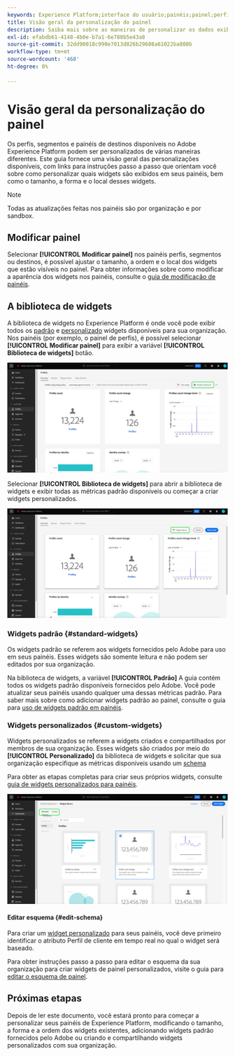```yaml
---
keywords: Experience Platform;interface do usuário;painéis;painel;perfis;segmentos;destinos;;user interface;dashboards;dashboard;profiles;segments;destinations
title: Visão geral da personalização do painel
description: Saiba mais sobre as maneiras de personalizar os dados exibidos nos painéis do Adobe Experience Platform.
exl-id: efabdb61-4148-4b0e-b7a1-6e788b5e43a8
source-git-commit: 32dd90018c990e7013d826b29608a61022ba808b
workflow-type: tm+mt
source-wordcount: '468'
ht-degree: 0%

---
```


# Visão geral da personalização do painel

Os perfis, segmentos e painéis de destinos disponíveis no Adobe Experience Platform podem ser personalizados de várias maneiras diferentes. Este guia fornece uma visão geral das personalizações disponíveis, com links para instruções passo a passo que orientam você sobre como personalizar quais widgets são exibidos em seus painéis, bem como o tamanho, a forma e o local desses widgets.

>[!NOTE]
>
>Todas as atualizações feitas nos painéis são por organização e por sandbox.

## Modificar painel

Selecionar **[!UICONTROL Modificar painel]** nos painéis perfis, segmentos ou destinos, é possível ajustar o tamanho, a ordem e o local dos widgets que estão visíveis no painel. Para obter informações sobre como modificar a aparência dos widgets nos painéis, consulte o [guia de modificação de painéis](modify.md).

## A biblioteca de widgets

A biblioteca de widgets no Experience Platform é onde você pode exibir todos os [padrão](#standard-widgets) e [personalizado](#custom-widgets) widgets disponíveis para sua organização. Nos painéis (por exemplo, o painel de perfis), é possível selecionar **[!UICONTROL Modificar painel]** para exibir a variável **[!UICONTROL Biblioteca de widgets]** botão.

![O painel Perfis com o painel Modificar realçado.](../images/customization/modify-dashboard.png)

Selecionar **[!UICONTROL Biblioteca de widgets]** para abrir a biblioteca de widgets e exibir todas as métricas padrão disponíveis ou começar a criar widgets personalizados.

![O painel Perfis com a biblioteca Widget realçada.](../images/customization/widget-library-button.png)

### Widgets padrão {#standard-widgets}

Os widgets padrão se referem aos widgets fornecidos pelo Adobe para uso em seus painéis. Esses widgets são somente leitura e não podem ser editados por sua organização.

Na biblioteca de widgets, a variável **[!UICONTROL Padrão]** A guia contém todos os widgets padrão disponíveis fornecidos pelo Adobe. Você pode atualizar seus painéis usando qualquer uma dessas métricas padrão. Para saber mais sobre como adicionar widgets padrão ao painel, consulte o guia para [uso de widgets padrão em painéis](standard-widgets.md).

### Widgets personalizados {#custom-widgets}

Widgets personalizados se referem a widgets criados e compartilhados por membros de sua organização. Esses widgets são criados por meio do **[!UICONTROL Personalizado]** da biblioteca de widgets e solicitar que sua organização especifique as métricas disponíveis usando um [schema](#edit-schema)

Para obter as etapas completas para criar seus próprios widgets, consulte [guia de widgets personalizados para painéis](custom-widgets.md).

![A área de trabalho da biblioteca de widgets com as opções Padrão e Personalizada realçadas.](../images/customization/widget-library.png)

#### Editar esquema {#edit-schema}

Para criar um [widget personalizado](#custom-widgets) para seus painéis, você deve primeiro identificar o atributo Perfil de cliente em tempo real no qual o widget será baseado.

Para obter instruções passo a passo para editar o esquema da sua organização para criar widgets de painel personalizados, visite o guia para [editar o esquema de painel](edit-schema.md).

## Próximas etapas

Depois de ler este documento, você estará pronto para começar a personalizar seus painéis de Experience Platform, modificando o tamanho, a forma e a ordem dos widgets existentes, adicionando widgets padrão fornecidos pelo Adobe ou criando e compartilhando widgets personalizados com sua organização.
